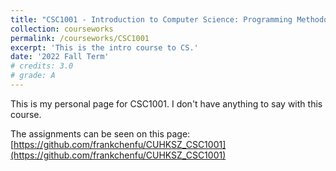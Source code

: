 ```yaml
---
title: "CSC1001 - Introduction to Computer Science: Programming Methodology"
collection: courseworks
permalink: /courseworks/CSC1001
excerpt: 'This is the intro course to CS.'
date: '2022 Fall Term'
# credits: 3.0
# grade: A
---
```


This is my personal page for CSC1001. I don't have anything to say with this course.

The assignments can be seen on this page: [https://github.com/frankchenfu/CUHKSZ_CSC1001](https://github.com/frankchenfu/CUHKSZ_CSC1001)